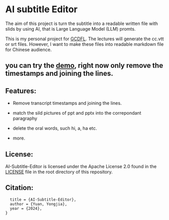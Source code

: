 # AI subtitle Editor

The aim of this project is turn the subtitle into a readable written file with slids by using AI, that is Large Language Model (LLM) promts. 

This is my personal project for [GCDFL](https://www.gcdfl.org/). The lectures will generate the cc.vtt or srt files. However, I want to make these files into readable markdown file for Chinese audience. 

## you can try the [demo](https://archive.gcdfl.org/), right now only remove the timestamps and joining the lines. 

## Features:

- Remove transcript timestamps and joining the lines. 

- match the sild pictures of ppt and pptx into the correpondant paragraphy 

- delete the oral words, such hi, a, ha etc. 

- more. 

## License:
AI-Subtitle-Editor is licensed under the Apache License 2.0 found in the [LICENSE](https://github.com/Areopaguaworkshop/AI-Subtitle-Editor/blob/main/license.md) file in the root directory of this repository.

## Citation:
```@article{areopagus/AI-Subtitle-Editor,
  title = {AI-Subtitle-Editor},
  author = {Yuan, Yongjia},
  year = {2024},
}

```

